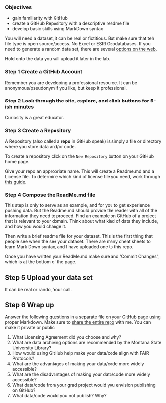### Objectives
- gain familiarity with GitHub
- create a GitHub Repository with a descriptive readme file
- develop basic skills using MarkDown syntax

You will need a dataset, it can be real or fictitious. But make sure that teh file type is open source/access. No Excel or ESRI Geodatabases. If you need to generate a random data set, there are several [options on the web](https://www.google.com/search?q=random+dataset+generator&rlz=1C5CHFA_enUS798US798&oq=random+dataset+generator&aqs=chrome..69i57j0l3.7099j0j1&sourceid=chrome&ie=UTF-8).

Hold onto the data you will upload it later in the lab.


### Step 1 Create a GitHub Account

Remember you are developing a professional resource. It can be anonymous/pseudonym if you like, but keep it professional.

### Step 2 Look through the site, explore, and click buttons for 5-ish minutes

Curiosity is a great educator.

### Step 3 Create a Repository

A Repository (also called a **repo** in GitHub speak) is simply a file or directory where you store data and/or code.

To create a repository click on the `New Repository` button on your GitHub home page. 

Give your repo an appropriate name. This will create a Readme.md and a License file. To determine which kind of license file you need, work through [this guide](https://ufal.github.io/public-license-selector/).

### Step 4 Compose the ReadMe.md file

This step is only to serve as an example, and for you to get experience pushing data. But the Readme.md should provide the reader with all of the information they need to proceed. Find an example on GitHub of a project that is relevant to your domain. Think about what kind of data they include, and how you would change it. 

Then write a brief readme file for your dataset. This is the first thing that people see when the see your dataset. There are many cheat sheets to learn Mark Down syntax, and I have uploaded one to this repo.

Once you have written your ReadMe.md make sure and 'Commit Changes', which is at the bottom of the page. 

## Step 5 Upload your data set

It can be real or rando, Your call.

## Step 6 Wrap up

Answer the following questions in a separate file on your GitHub page using proper Markdown. Make sure to [share the entire repo](https://help.github.jp/enterprise/2.11/user/articles/inviting-collaborators-to-a-personal-repository/) with me. You can make it private or public.

1. What Licensing Agreement did you choose and why?
2. What are data archiving options are recommended by the Montana State University Library?
3. How would using GitHub help make your data/code align with FAIR Protocols?
4. What are the advantages of making your data/code more widely accessible?
5. What are the disadvantages of making your data/code more widely accessible?
6. What data/code from your grad project would you envision publishing on GitHub?
7. What data/code would you not publish? Why?

